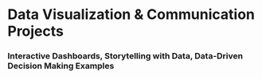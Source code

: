 # Data Visualization & Communication Projects
### Interactive Dashboards, Storytelling with Data, Data-Driven Decision Making Examples
